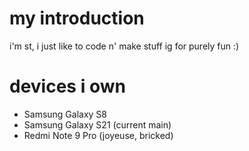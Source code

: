 # my introduction
i'm st,
i just like to code n' make stuff ig
for purely fun :)

# devices i own
- Samsung Galaxy S8
- Samsung Galaxy S21 (current main)
- Redmi Note 9 Pro (joyeuse, bricked)
